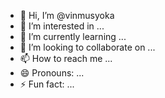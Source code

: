 - 👋 Hi, I’m @vinmusyoka
- 👀 I’m interested in ...
- 🌱 I’m currently learning ...
- 💞️ I’m looking to collaborate on ...
- 📫 How to reach me ...
- 😄 Pronouns: ...
- ⚡ Fun fact: ...

<!---
vinmusyoka/vinmusyoka is a ✨ special ✨ repository because its `README.md` (this file) appears on your GitHub profile.
You can click the Preview link to take a look at your changes.
--->
